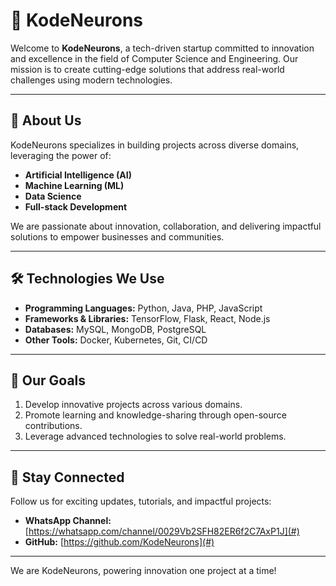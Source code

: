 # 🚀 KodeNeurons

Welcome to **KodeNeurons**, a tech-driven startup committed to innovation and excellence in the field of Computer Science and Engineering. Our mission is to create cutting-edge solutions that address real-world challenges using modern technologies.

---

## 🌟 About Us
KodeNeurons specializes in building projects across diverse domains, leveraging the power of:
- **Artificial Intelligence (AI)**
- **Machine Learning (ML)**
- **Data Science**
- **Full-stack Development**

We are passionate about innovation, collaboration, and delivering impactful solutions to empower businesses and communities.

---

## 🛠️ Technologies We Use
- **Programming Languages:** Python, Java, PHP, JavaScript
- **Frameworks & Libraries:** TensorFlow, Flask, React, Node.js
- **Databases:** MySQL, MongoDB, PostgreSQL
- **Other Tools:** Docker, Kubernetes, Git, CI/CD

---

## 🚀 Our Goals
1. Develop innovative projects across various domains.
2. Promote learning and knowledge-sharing through open-source contributions.
3. Leverage advanced technologies to solve real-world problems.

---

## 📌 Stay Connected
Follow us for exciting updates, tutorials, and impactful projects:
- **WhatsApp Channel:** [https://whatsapp.com/channel/0029Vb2SFH82ER6f2C7AxP1J](#)
- **GitHub:** [https://github.com/KodeNeurons](#)

---

We are KodeNeurons, powering innovation one project at a time!
